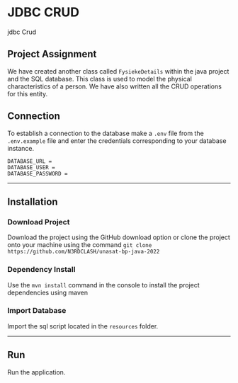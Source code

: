# JDBC CRUD

jdbc Crud

## Project Assignment

We have created another class called `FysiekeDetails` within the java project and the SQL database.
This class is used to model the physical characteristics of a person. 
We have also written all the CRUD operations for this entity.

## Connection

To establish a connection to the database make a `.env` file from the `.env.example` file and enter the credentials
corresponding to your database instance.

```env
DATABASE_URL = 
DATABASE_USER = 
DATABASE_PASSWORD =
```

---

## Installation

### Download Project

Download the project using the GitHub download option or clone the project onto your machine using the
command `git clone https://github.com/N3RDCLASH/unasat-bp-java-2022`

### Dependency Install

Use the `mvn install` command in the console to install the project dependencies using maven

### Import Database

Import the sql script located in the `resources` folder.

-----

## Run

Run the application.